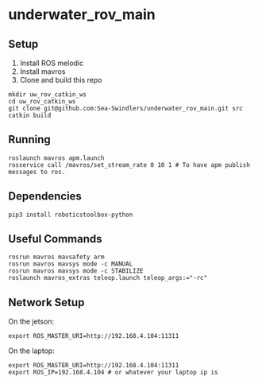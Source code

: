 # underwater_rov_main

## Setup
1. Install ROS melodic
2. Install mavros
3. Clone and build this repo
```
mkdir uw_rov_catkin_ws
cd uw_rov_catkin_ws
git clone git@github.com:Sea-Swindlers/underwater_rov_main.git src
catkin build
```

## Running
```
roslaunch mavros apm.launch 
rosservice call /mavros/set_stream_rate 0 10 1 # To have apm publish messages to ros.
```

## Dependencies
`pip3 install roboticstoolbox-python`

## Useful Commands
```
rosrun mavros mavsafety arm
rosrun mavros mavsys mode -c MANUAL
rosrun mavros mavsys mode -c STABILIZE
roslaunch mavros_extras teleop.launch teleop_args:="-rc"
```
## Network Setup
On the jetson:
```
export ROS_MASTER_URI=http://192.168.4.104:11311
```
On the laptop:
```
export ROS_MASTER_URI=http://192.168.4.104:11311
export ROS_IP=192.168.4.104 # or whatever your laptop ip is
```
